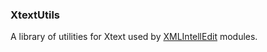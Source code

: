 ### XtextUtils

A library of utilities for Xtext used by [XMLIntellEdit](https://github.com/patrickneubauer/XMLIntellEdit) modules.
